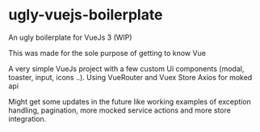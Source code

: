 # ugly-vuejs-boilerplate
An ugly boilerplate for VueJs 3 (WIP)

This was made for the sole purpose of getting to know Vue

A very simple VueJs project with a few custom Ui components (modal, toaster, input, icons ..).
Using VueRouter and Vuex Store
Axios for moked api


Might get some updates in the future like working examples of exception handling, pagination, more mocked service actions and more store integration.
